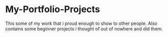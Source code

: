 # My-Portfolio-Projects
This some of my work that i proud enough to show to other people. Also contains some beginner projects i thought of out of nowhere and did them.
